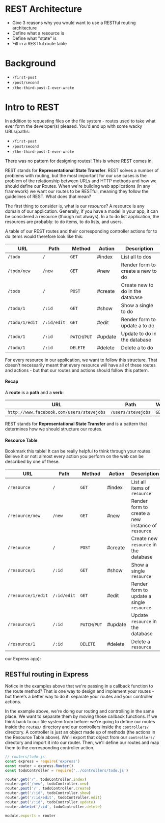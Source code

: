 # REST Architecture

- Give 3 reasons why you would want to use a RESTful routing architecture
- Define what a resource is
- Define what "state" is
- Fill in a RESTful route table

# Background

- `/first-post`
- `/post/second`
- `/the-third-post-I-ever-wrote`


# Intro to REST

In addition to requesting files on the file system - routes used to take what
ever form the developer(s) pleased. You'd end up with some wacky URLs/paths:

- `/first-post`
- `/post/second`
- `/the-third-post-I-ever-wrote`

There was no pattern for designing routes! This is where REST comes in.

REST stands for **Representational State Transfer**. REST solves a number of
problems with routing, but the most important for our use cases is the problem
of the relationship between URLs and HTTP methods and how we should define our
Routes. When we're building web applications (in any framework) we want our
routes to be RESTful, meaning they follow the guidelines of REST. What does that
mean?

The first thing to consider is, what is our *resource*? A resource is any domain
of our application. Generally, if you have a model in your app, it can be
considered a resource (though not always). In a to do list application, the
resources are probably: to do items, to do lists, and users.

A table of our REST routes and their corresponding controller actions for to do
items would therefore look like this:

| URL | Path | Method  | Action | Description |
| --- | --- | --- | --- | --- |
| `/todo` | `/` | `GET` | #index | List all to dos |
| `/todo/new` | `/new` | `GET` | #new | Render form to create a new to do |
| `/todo` | `/` | `POST` | #create | Create new to do in the database |
| `/todo/1` | `/:id` | `GET` | #show | Show a single to do |
| `/todo/1/edit` | `/:id/edit` | `GET` | #edit | Render form to update a to do |
| `/todo/1` | `/:id` | `PATCH`/`PUT` | #update | Update to do in the database |
| `/todo/1` | `/:id` | `DELETE` | #delete | Delete a to do  |

For every resource in our application, we want to follow this structure. That
doesn't necessarily meant that every resource will have all of these routes and
actions - but that our routes and actions should follow this pattern.

#### Recap

A **route** is a **path** and a **verb**:

| URL | Path | Verb |
| --- | --- | --- |
| `http://www.facebook.com/users/stevejobs` | `/users/stevejobs` | `GET`

REST stands for **Representational State Transfer** and is a pattern that
determines how we should structure our routes.

#### Resource Table

Bookmark this table! It can be really helpful to think through your routes.
Believe it or not: almost every action you perform on the web can be described
by one of these.

| URL | Path | Method  | Action | Description |
| --- | --- | --- | --- | --- |
| `/resource` | `/` | `GET` | #index | List all items of `resource` |
| `/resource/new` | `/new` | `GET` | #new | Render form to create a new instance of `resource` |
| `/resource` | `/` | `POST` | #create | Create new `resource` in the database |
| `/resource/1` | `/:id` | `GET` | #show | Show a single `resource` |
| `/resource/1/edit` | `/:id/edit` | `GET` | #edit | Render form to update a single `resource` |
| `/resource/1` | `/:id` | `PATCH`/`PUT` | #update | Update `resource` in the database |
| `/resource/1` | `/:id` | `DELETE` | #delete | Delete a `resource`  |
our Express app):

## RESTful routing in Express

Notice in the examples above that we're passing in a callback function to the
route method? That is one way to design and implement your routes - but there's
a better way to do it: separate your routes and your controller actions.

In the example above, we're doing our routing and controlling in the same place.
We want to separate them by moving those callback functions. If we think back to
our file system from before: we're going to define our routes inside the
`routes/` directory and our controllers inside the `controllers/` directory.
A controller is just an object made up of methods (the actions in the Resource
Table above). We'll export that object from our `controllers/` directory and
import it into our router. Then, we'll define our routes and map them to the
corresponding controller action.

```js
// routers/todo.js
const express = require('express')
const router = express.Router()
const todoController = require('../controllers/todo.js')

router.get('/', todoController.index)
router.get('/new', todoController.new)
router.post('/', todoController.create)
router.get('/:id', todoController.show)
router.get('/:id/edit', todoController.edit)
router.put('/:id', todoController.update)
router.delete('/:id', todoController.delete)

module.exports = router
```
